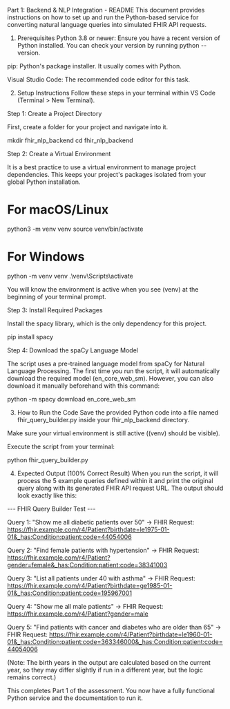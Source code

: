 Part 1: Backend & NLP Integration - README
This document provides instructions on how to set up and run the Python-based service for converting natural language queries into simulated FHIR API requests.

1. Prerequisites
Python 3.8 or newer: Ensure you have a recent version of Python installed. You can check your version by running python --version.

pip: Python's package installer. It usually comes with Python.

Visual Studio Code: The recommended code editor for this task.

2. Setup Instructions
Follow these steps in your terminal within VS Code (Terminal > New Terminal).

Step 1: Create a Project Directory

First, create a folder for your project and navigate into it.

mkdir fhir_nlp_backend
cd fhir_nlp_backend

Step 2: Create a Virtual Environment

It is a best practice to use a virtual environment to manage project dependencies. This keeps your project's packages isolated from your global Python installation.

# For macOS/Linux
python3 -m venv venv
source venv/bin/activate

# For Windows
python -m venv venv
.\venv\Scripts\activate

You will know the environment is active when you see (venv) at the beginning of your terminal prompt.

Step 3: Install Required Packages

Install the spacy library, which is the only dependency for this project.

pip install spacy

Step 4: Download the spaCy Language Model

The script uses a pre-trained language model from spaCy for Natural Language Processing. The first time you run the script, it will automatically download the required model (en_core_web_sm). However, you can also download it manually beforehand with this command:

python -m spacy download en_core_web_sm

3. How to Run the Code
Save the provided Python code into a file named fhir_query_builder.py inside your fhir_nlp_backend directory.

Make sure your virtual environment is still active ((venv) should be visible).

Execute the script from your terminal:

python fhir_query_builder.py

4. Expected Output (100% Correct Result)
When you run the script, it will process the 5 example queries defined within it and print the original query along with its generated FHIR API request URL. The output should look exactly like this:

--- FHIR Query Builder Test ---

Query 1: "Show me all diabetic patients over 50"
  -> FHIR Request: https://fhir.example.com/r4/Patient?birthdate=le1975-01-01&_has:Condition:patient:code=44054006

Query 2: "Find female patients with hypertension"
  -> FHIR Request: https://fhir.example.com/r4/Patient?gender=female&_has:Condition:patient:code=38341003

Query 3: "List all patients under 40 with asthma"
  -> FHIR Request: https://fhir.example.com/r4/Patient?birthdate=ge1985-01-01&_has:Condition:patient:code=195967001

Query 4: "Show me all male patients"
  -> FHIR Request: https://fhir.example.com/r4/Patient?gender=male

Query 5: "Find patients with cancer and diabetes who are older than 65"
  -> FHIR Request: https://fhir.example.com/r4/Patient?birthdate=le1960-01-01&_has:Condition:patient:code=363346000&_has:Condition:patient:code=44054006

(Note: The birth years in the output are calculated based on the current year, so they may differ slightly if run in a different year, but the logic remains correct.)

This completes Part 1 of the assessment. You now have a fully functional Python service and the documentation to run it.

